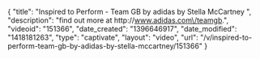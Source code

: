 {
    "title": "Inspired to Perform - Team GB by adidas by Stella McCartney ",
    "description": "find out more at http:\/\/www.adidas.com\/teamgb.",
    "videoid": "151366",
    "date_created": "1396646917",
    "date_modified": "1418181263",
    "type": "captivate",
    "layout": "video",
    "url": "\/v\/inspired-to-perform-team-gb-by-adidas-by-stella-mccartney\/151366"
}